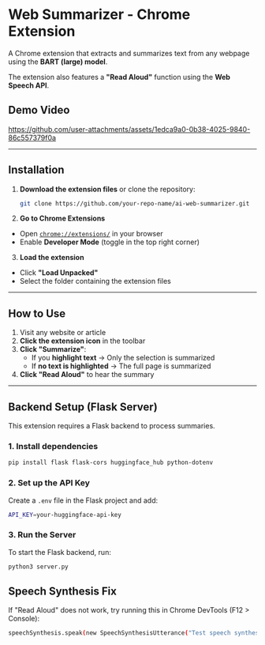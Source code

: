 # Web Summarizer - Chrome Extension

A Chrome extension that extracts and summarizes text from any webpage using the **BART (large) model**.  

The extension also features a **"Read Aloud"** function using the **Web Speech API**. 

## Demo Video

https://github.com/user-attachments/assets/1edca9a0-0b38-4025-9840-86c557379f0a

---

## Installation
1. **Download the extension files** or clone the repository:
   ```sh
   git clone https://github.com/your-repo-name/ai-web-summarizer.git
2. **Go to Chrome Extensions**  
- Open [`chrome://extensions/`](chrome://extensions/) in your browser  
- Enable **Developer Mode** (toggle in the top right corner)  

3. **Load the extension**  
- Click **"Load Unpacked"**  
- Select the folder containing the extension files  

---

## How to Use  
1. Visit any website or article  
2. **Click the extension icon** in the toolbar  
3. **Click "Summarize"**:  
   - If you **highlight text** → Only the selection is summarized  
   - If **no text is highlighted** → The full page is summarized  
4. **Click "Read Aloud"** to hear the summary  

---

## Backend Setup (Flask Server)  
This extension requires a Flask backend to process summaries.  

### 1. Install dependencies  
   ```sh 
   pip install flask flask-cors huggingface_hub python-dotenv
   ```

### 2. Set up the API Key  
Create a `.env` file in the Flask project and add:  

```sh
API_KEY=your-huggingface-api-key
```

### 3. Run the Server  
To start the Flask backend, run:  

```sh
python3 server.py
```

## Speech Synthesis Fix
If "Read Aloud" does not work, try running this in Chrome DevTools (F12 > Console):

```sh
speechSynthesis.speak(new SpeechSynthesisUtterance("Test speech synthesis."));
```


